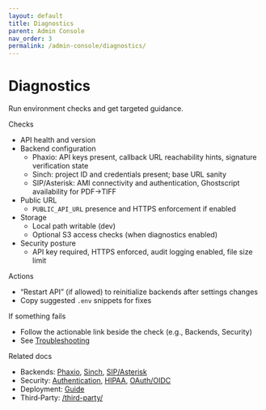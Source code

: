 ```yaml
---
layout: default
title: Diagnostics
parent: Admin Console
nav_order: 3
permalink: /admin-console/diagnostics/
---
```


# Diagnostics

Run environment checks and get targeted guidance.

Checks
- API health and version
- Backend configuration
  - Phaxio: API keys present, callback URL reachability hints, signature verification state
  - Sinch: project ID and credentials present; base URL sanity
  - SIP/Asterisk: AMI connectivity and authentication, Ghostscript availability for PDF→TIFF
- Public URL
  - `PUBLIC_API_URL` presence and HTTPS enforcement if enabled
- Storage
  - Local path writable (dev)
  - Optional S3 access checks (when diagnostics enabled)
- Security posture
  - API key required, HTTPS enforced, audit logging enabled, file size limit

Actions
- “Restart API” (if allowed) to reinitialize backends after settings changes
- Copy suggested `.env` snippets for fixes

If something fails
- Follow the actionable link beside the check (e.g., Backends, Security)
- See [Troubleshooting](/Faxbot/troubleshooting/)

Related docs
- Backends: [Phaxio](/Faxbot/backends/phaxio-setup.html), [Sinch](/Faxbot/backends/sinch-setup.html), [SIP/Asterisk](/Faxbot/backends/sip-setup.html)
- Security: [Authentication](/Faxbot/security/authentication/), [HIPAA](/Faxbot/security/hipaa-requirements.html), [OAuth/OIDC](/Faxbot/security/oauth-setup.html)
- Deployment: [Guide](/Faxbot/deployment/)
- Third‑Party: [/third-party/](/Faxbot/third-party/)
